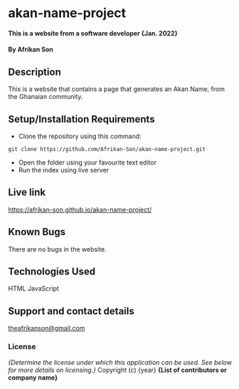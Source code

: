 # akan-name-project
#### This is a website from a software developer {Jan. 2022}
#### By **Afrikan Son**
## Description
This is a website that contains a page that generates an Akan Name, from the Ghanaian community.
## Setup/Installation Requirements
* Clone the repository using this command:
```
git clone https://github.com/Afrikan-Son/akan-name-project.git
```
* Open  the folder using your favourite text editor
* Run the index using live server

## Live link
https://afrikan-son.github.io/akan-name-project/

## Known Bugs
There are no bugs in the website.
## Technologies Used
 HTML
 JavaScript
## Support and contact details
theafrikanson@gmail.com
### License
*{Determine the license under which this application can be used.  See below for more details on licensing.}*
Copyright (c) {year} **{List of contributors or company name}**